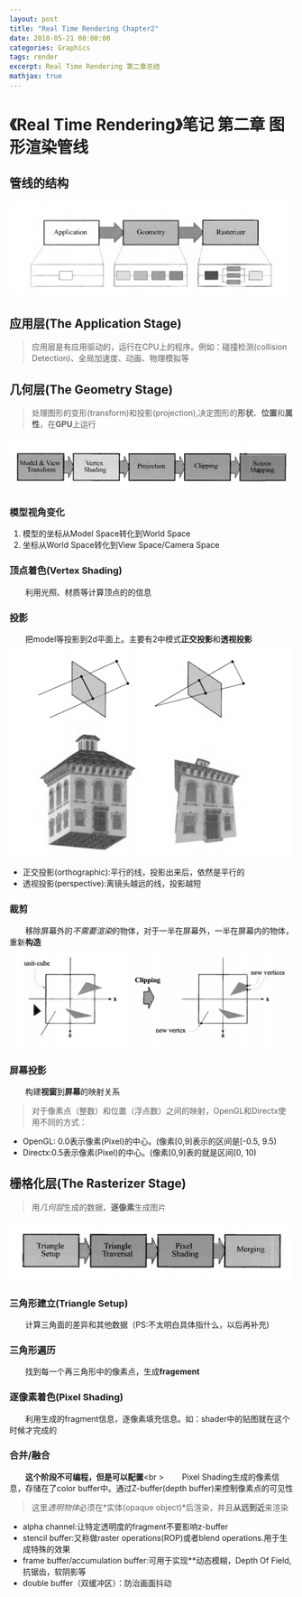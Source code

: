```yaml
---
layout: post
title: "Real Time Rendering Chapter2"
date: 2018-05-21 00:00:00
categories: Graphics
tags: render
excerpt: Real Time Rendering 第二章总结
mathjax: true
---
```

# 《Real Time Rendering》笔记 第二章 图形渲染管线
## 管线的结构
![image](/img/RTR-Pipeline-arith.png)
## 应用层(The Application Stage)
>应用层是有应用驱动的，运行在CPU上的程序。例如：碰撞检测(collision Detection)、全局加速度、动画、物理模拟等

## 几何层(The Geometry Stage)
>处理图形的变形(transform)和投影(projection),决定图形的**形状**、**位置**和**属性**，在**GPU**上运行

![image](/img/RTR-Pipepline-geometry.png)
### 模型视角变化
1. 模型的坐标从Model Space转化到World Space
2. 坐标从World Space转化到View Space/Camera Space

### 顶点着色(Vertex Shading)

&emsp;&emsp;利用光照、材质等计算顶点的的信息

### 投影

&emsp;&emsp;把model等投影到2d平面上。主要有2中模式**正交投影**和**透视投影**
![projection](/img/RTR-Pipeline-Projection.png)
+ 正交投影(orthographic):平行的线，投影出来后，依然是平行的
+ 透视投影(perspective):离镜头越远的线，投影越短

### 裁剪
&emsp;&emsp;移除屏幕外的*不需要渲染*的物体，对于一半在屏幕外，一半在屏幕内的物体，重新**构造**
![Clipping](/img/RTR-Pipeline-Clipping.png)

### 屏幕投影
&emsp;&emsp;构建**视窗**到**屏幕**的映射关系
>对于像素点（整数）和位置（浮点数）之间的映射，OpenGL和Directx使用不同的方式：<br />
+ OpenGL: 0.0表示像素(Pixel)的中心。(像素[0,9]表示的区间是[-0.5, 9.5)
+ Directx:0.5表示像素(Pixel)的中心。(像素[0,9]表的就是区间[0, 10)

## 栅格化层(The Rasterizer Stage)
>用*几何层*生成的数据，**逐像素**生成图片

![Rasterizer](/img/RTR-Pipeline-Rasterize.png)
### 三角形建立(Triangle Setup)
&emsp;&emsp;计算三角面的差异和其他数据（PS:不太明白具体指什么，以后再补充)
### 三角形遍历
&emsp;&emsp;找到每一个再三角形中的像素点，生成**fragement**
### 逐像素着色(Pixel Shading)
&emsp;&emsp;利用生成的fragment信息，逐像素填充信息。如：shader中的贴图就在这个时候才完成的
### 合并/融合
&emsp;&emsp;**这个阶段不可编程，但是可以配置**<br \>
&emsp;&emsp;Pixel Shading生成的像素信息，存储在了color buffer中。通过Z-buffer(depth buffer)来控制像素点的可见性
>这里*透明物体*必须在*实体(opaque object)*后渲染，并且**从远到近**来渲染

+ alpha channel:让特定透明度的fragment不要影响z-buffer
+ stencil buffer:又称做raster operations(ROP)或者blend operations.用于生成特殊的效果
+ frame buffer/accumulation buffer:可用于实现**动态模糊，Depth Of Field,抗锯齿，软阴影等
+ double buffer（双缓冲区）：防治画面抖动
